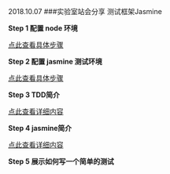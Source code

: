 2018.10.07
###实验室站会分享 测试框架Jasmine

**Step 1 配置 node 环境**

[点此查看具体步骤](./webstormNode.md)

**Step 2 配置 jasmine 测试环境**

[点此查看具体步骤](./webstormJasmine.md)

**Step 3 TDD简介**

[点此查看详细内容](./tdd.md)

**Step 4 jasmine简介**

[点此查看详细内容](./jasmine.md)

**Step 5 展示如何写一个简单的测试**
